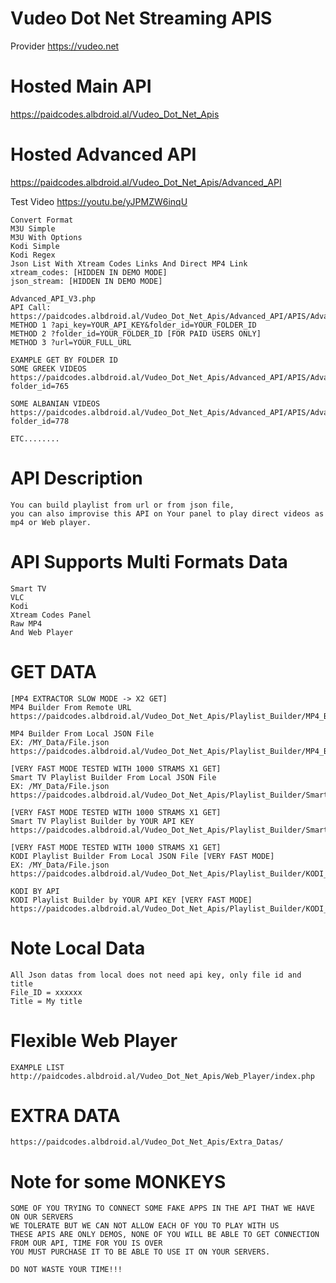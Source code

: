 # Vudeo Dot Net Streaming APIS
Provider https://vudeo.net

# Hosted Main API
https://paidcodes.albdroid.al/Vudeo_Dot_Net_Apis

# Hosted Advanced API
https://paidcodes.albdroid.al/Vudeo_Dot_Net_Apis/Advanced_API

Test Video https://youtu.be/yJPMZW6inqU

    Convert Format
    M3U Simple
    M3U With Options
    Kodi Simple
    Kodi Regex
    Json List With Xtream Codes Links And Direct MP4 Link
    xtream_codes: [HIDDEN IN DEMO MODE]
    json_stream: [HIDDEN IN DEMO MODE]

    Advanced_API_V3.php
    API Call: https://paidcodes.albdroid.al/Vudeo_Dot_Net_Apis/Advanced_API/APIS/Advanced_API_V3.php
    METHOD 1 ?api_key=YOUR_API_KEY&folder_id=YOUR_FOLDER_ID
    METHOD 2 ?folder_id=YOUR_FOLDER_ID [FOR PAID USERS ONLY]
    METHOD 3 ?url=YOUR_FULL_URL

    EXAMPLE GET BY FOLDER ID
    SOME GREEK VIDEOS
    https://paidcodes.albdroid.al/Vudeo_Dot_Net_Apis/Advanced_API/APIS/Advanced_API_V3.php?folder_id=765
    
    SOME ALBANIAN VIDEOS
    https://paidcodes.albdroid.al/Vudeo_Dot_Net_Apis/Advanced_API/APIS/Advanced_API_V3.php?folder_id=778

    ETC........

# API Description
    You can build playlist from url or from json file,
    you can also improvise this API on Your panel to play direct videos as mp4 or Web player.
    
# API Supports Multi Formats Data
    Smart TV
    VLC
    Kodi
    Xtream Codes Panel
    Raw MP4
    And Web Player

# GET DATA
    [MP4 EXTRACTOR SLOW MODE -> X2 GET]
    MP4 Builder From Remote URL
    https://paidcodes.albdroid.al/Vudeo_Dot_Net_Apis/Playlist_Builder/MP4_Builder_Remote.php

    MP4 Builder From Local JSON File
    EX: /MY_Data/File.json
    https://paidcodes.albdroid.al/Vudeo_Dot_Net_Apis/Playlist_Builder/MP4_Builder_Local.php

    [VERY FAST MODE TESTED WITH 1000 STRAMS X1 GET]
    Smart TV Playlist Builder From Local JSON File
    EX: /MY_Data/File.json
    https://paidcodes.albdroid.al/Vudeo_Dot_Net_Apis/Playlist_Builder/Smart_TV_Local.php

    [VERY FAST MODE TESTED WITH 1000 STRAMS X1 GET]
    Smart TV Playlist Builder by YOUR API KEY
    https://paidcodes.albdroid.al/Vudeo_Dot_Net_Apis/Playlist_Builder/Smart_TV_By_API.php

    [VERY FAST MODE TESTED WITH 1000 STRAMS X1 GET]
    KODI Playlist Builder From Local JSON File [VERY FAST MODE]
    EX: /MY_Data/File.json
    https://paidcodes.albdroid.al/Vudeo_Dot_Net_Apis/Playlist_Builder/KODI_Local.php

    KODI BY API
    KODI Playlist Builder by YOUR API KEY [VERY FAST MODE]
    https://paidcodes.albdroid.al/Vudeo_Dot_Net_Apis/Playlist_Builder/KODI_By_API.php

# Note Local Data
    All Json datas from local does not need api key, only file id and title
    File_ID = xxxxxx
    Title = My title

# Flexible Web Player
    EXAMPLE LIST
    http://paidcodes.albdroid.al/Vudeo_Dot_Net_Apis/Web_Player/index.php

# EXTRA DATA
    https://paidcodes.albdroid.al/Vudeo_Dot_Net_Apis/Extra_Datas/

# Note for some MONKEYS
    SOME OF YOU TRYING TO CONNECT SOME FAKE APPS IN THE API THAT WE HAVE ON OUR SERVERS
    WE TOLERATE BUT WE CAN NOT ALLOW EACH OF YOU TO PLAY WITH US
	THESE APIS ARE ONLY DEMOS, NONE OF YOU WILL BE ABLE TO GET CONNECTION FROM OUR API, TIME FOR YOU IS OVER
    YOU MUST PURCHASE IT TO BE ABLE TO USE IT ON YOUR SERVERS.

    DO NOT WASTE YOUR TIME!!!
